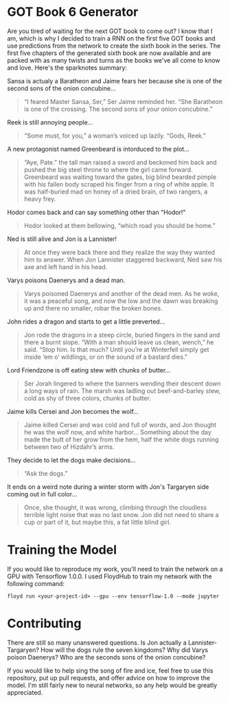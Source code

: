 # GOT Book 6 Generator

Are you tired of waiting for the next GOT book to come out? I know that I am, which is why I decided to train a RNN on the first five GOT books and use predictions from the network to create the sixth book in the series. The first five chapters of the generated sixth book are now available and are packed with as many twists and turns as the books we've all come to know and love. Here's the sparknotes summary:

Sansa is actualy a Baratheon and Jaime fears her because she is one of the second sons of the onion concubine...
> “I feared Master Sansa, Ser,” Ser Jaime reminded her. “She Baratheon is one of the crossing. The second sons of your onion concubine.”

Reek is still annoying people...
> “Some must, for you,” a woman’s voiced up lazily. “Gods, Reek.”

A new protagonist named Greenbeard is intorduced to the plot...
> “Aye, Pate.” the tall man raised a sword and beckoned him back and pushed the big steel throne to where the girl came forward. Greenbeard was waiting toward the gates, big blind bearded pimple with his fallen body scraped his finger from a ring of white apple. It was half-buried mad on honey of a dried brain, of two rangers, a heavy frey.

Hodor comes back and can say something other than "Hodor!"
> Hodor looked at them bellowing, “which road you should be home.”

Ned is still alive and Jon is a Lannister!
> At once they were back there and they realize the way they wanted him to answer. When Jon Lannister staggered backward, Ned saw his axe and left hand in his head.

Varys poisons Daenerys and a dead man.
> Varys poisoned Daenerys and another of the dead men. As he woke, it was a peaceful song, and now the low and the dawn was breaking up and there no smaller, robar the broken bones.

John rides a dragon and starts to get a little preverted...
> Jon rode the dragons in a steep circle, buried fingers in the sand and there a burnt slope. “With a man should leave us clean, wench,” he said. “Stop him. Is that much? Until you’re at Winterfell simply get inside ’em o’ wildlings, or on the sound of a bastard dies.”

Lord Friendzone is off eating stew with chunks of butter...
> Ser Jorah lingered to where the banners wending their descent down a long ways of rain. The marsh was ladling out beef-and-barley stew, cold as shy of three colors, chunks of butter.

Jaime kills Cersei and Jon becomes the wolf...
> Jaime killed Cersei and was cold and full of words, and Jon thought he was the wolf now, and white harbor... Something about the day made the butt of her grow from the hem, half the white dogs running between two of Hizdahr’s arms.

They decide to let the dogs make decisions...
> “Ask the dogs.”

It ends on a weird note during a winter storm with Jon's Targaryen side coming out in full color... 
> Once, she thought, it was wrong, climbing through the cloudless terrible light noise that was no last snow. Jon did not need to share a cup or part of it, but maybe this, a fat little blind girl.

# Training the Model

If you would like to reproduce my work, you'll need to train the network on a GPU with Tensorflow 1.0.0. I used FloydHub to train my network with the following command:

```
floyd run <your-project-id> --gpu --env tensorflow-1.0 --mode jupyter
```

# Contributing

There are still so many unanswered questions. Is Jon actually a Lannister-Targaryen? How will the dogs rule the seven kingdoms? Why did Varys poison Daenerys? Who are the seconds sons of the onion concubine? 

If you would like to help sing the song of fire and ice, feel free to use this repository, put up pull requests, and offer advice on how to improve the model. I'm still fairly new to neural networks, so any help would be greatly appreciated.
